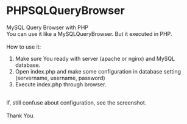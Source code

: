 # PHPSQLQueryBrowser
MySQL Query Browser with PHP
<br/>
You can use it like a MySQLQueryBrowser. But it executed in PHP.<br/>
<br/>
How to use it:<br/>
1. Make sure You ready with server (apache or nginx) and MySQL database.<br/>
2. Open index.php and make some configuration in database setting (servername, username, password)<br/>
3. Execute index.php through browser.<br/>
<br/>
If, still confuse about configuration, see the screenshot.<br/>
<br/>
Thank You.
